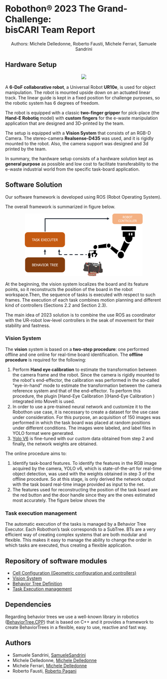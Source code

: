 # Robothon® 2023 The Grand-Challenge: <br> bisCARI Team Report
<p align="center">
Authors: Michele Delledonne, Roberto Fausti, Michele Ferrari, Samuele Sandrini 
</p>

## Hardware Setup
<p align="center">
  <img height="500" src="https://github.com/JRL-CARI-CNR-UNIBS/Robothon2023/blob/master/robothon2023_images/setup_description.png">
</p>

A **6-DoF collaborative robot**, a Universal Robot **UR10e**, is used for object manipulation. The robot is mounted upside down on an actuated linear track. The linear guide is kept in a fixed position for challenge purposes, so the robotic system has 6 degrees of freedom.

The robot is equipped with a classic **two-finger gripper** for pick-place (the **Hand-E Robotiq** model) with **custom fingers** for the e-waste manipulation application that are designed and 3D-printed by the team. 

The setup is equipped with a **Vision System** that consists of an RGB-D Camera. The stereo-camera **Realsense-D435** was used, and it is rigidly mounted to the robot. Also, the camera support was designed and 3d printed by the team.

In summary, the hardware setup consists of a hardware solution kept as **general purpose** as possible and low cost to facilitate transferability to the e-waste industrial world from the specific task-board application.

## Software Solution
Our software framework is developed using ROS (Robot Operating System).

The overall framework is summarized in figure below. 
<p align="center">
  <img height="200" src="https://github.com/JRL-CARI-CNR-UNIBS/Robothon2023/blob/master/robothon2023_images/software_setup.png">
</p>
At the beginning, the vision system localizes the board and its feature points, so it reconstructs the position of the board in the robot workspace.Then, the sequence of tasks is executed with respect to such frames. The execution of each task combines motion planning and different kind of controllers (Sections 2.2 and Section 2.3).

The main idea of 2023 solution is to combine the use ROS as coordinator with the UR-robot low-level controllers in the seak of movement for their stability and fastness.

### Vision System
The **vision** system is based on a **two-step procedure**: one performed offline and one online for real-time board identification.
The **offline procedure** is required for the following:
1. Perform **Hand eye calibration** to estimate the transformation between the camera frame and the robot. Since the camera is rigidly mounted to the robot's end-effector, the calibration was performed in the so-called "eye-in-hand" mode to estimate the transformation between the camera reference system and that of the end-effector. To perform this procedure,  the plugin [Hand-Eye Calibration
](Hand-Eye Calibration
) integrated into MoveIt is used.
2. In order to use a pre-trained neural network and customize it to the Robothon use case, it is necessary to create a dataset for the use case under consideration. For this purpose, an acquisition of 150 images was performed in which the task board was placed at random positions under different conditions. The images were labeled, and label files in YOLO format were generated. 
3. [Yolo V6](https://github.com/meituan/YOLOv6)  is fine-tuned with our custom data obtained from step 2 and finally, the network weights are obtained.

The online procedure aims to:
1. Identify task-board features. To identify the features in the RGB image acquired by the camera, YOLO v6, which is state-of-the-art for real-time object detection, was used with the weights obtained in step 3 of the offline procedure. So at this stage, is only derived the network output with the task board real-time image provided as input to the net. 
2. The features used for reconstructing the position of the task board are the red button and the door handle since they are the ones estimated most accurately. The figure below shows the

### Task execution management
The automatic execution of the tasks is managed by a Behavior Tree Executor. Each Robothon’s task corresponds to a SubTree. BTs are a very efficient way of creating complex systems that are both modular and flexible. This makes it easy to manage the ability to change the order in which tasks are executed, thus creating a flexible application.

## Repository of software modules
- [Cell Configuration (Geometric configuration and controllers)](https://github.com/JRL-CARI-CNR-UNIBS/Robothon2023/tree/master/robothon2023_cell)
- [Vision System](https://github.com/JRL-CARI-CNR-UNIBS/Robothon2023/tree/master/robothon2023_vision)
- [Behavior Tree Definition](https://github.com/JRL-CARI-CNR-UNIBS/Robothon2023/tree/master/robothon2023_tree)
- [Task Execution management](https://github.com/JRL-CARI-CNR-UNIBS/RL_task_framework)

## Dependencies 
Regarding behavior trees we use a well-known library in robotics ([BehaviorTree.CPP](https://github.com/BehaviorTree/BehaviorTree.CPP)) that is based on C++ and it provides a framework to create BehaviorTrees in a flexible, easy to use, reactive and fast way.

## Authors

- Samuele Sandrini, [SamueleSandrini](https://github.com/SamueleSandrini)
- Michele Delledonne, [Michele Delledonne](https://github.com/MichiDelle)
- Michele Ferrari, [Michele Delledonne](https://github.com/MikFerrari)
- Roberto Fausti, [Roberto Pagani](https://github.com/RobertoFausti)